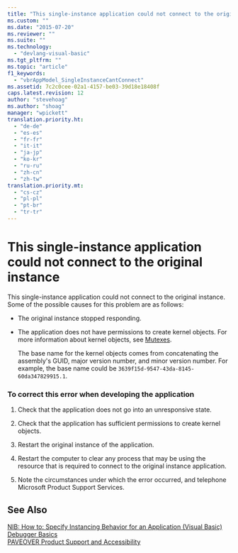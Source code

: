 ```yaml
---
title: "This single-instance application could not connect to the original instance | Microsoft Docs"
ms.custom: ""
ms.date: "2015-07-20"
ms.reviewer: ""
ms.suite: ""
ms.technology: 
  - "devlang-visual-basic"
ms.tgt_pltfrm: ""
ms.topic: "article"
f1_keywords: 
  - "vbrAppModel_SingleInstanceCantConnect"
ms.assetid: 7c2c0cee-02a1-4157-be03-39d18e18408f
caps.latest.revision: 12
author: "stevehoag"
ms.author: "shoag"
manager: "wpickett"
translation.priority.ht: 
  - "de-de"
  - "es-es"
  - "fr-fr"
  - "it-it"
  - "ja-jp"
  - "ko-kr"
  - "ru-ru"
  - "zh-cn"
  - "zh-tw"
translation.priority.mt: 
  - "cs-cz"
  - "pl-pl"
  - "pt-br"
  - "tr-tr"
---
```

# This single-instance application could not connect to the original instance
This single-instance application could not connect to the original instance. Some of the possible causes for this problem are as follows:  
  
-   The original instance stopped responding.  
  
-   The application does not have permissions to create kernel objects. For more information about kernel objects, see [Mutexes](../Topic/Mutexes.md).  
  
     The base name for the kernel objects comes from concatenating the assembly's GUID, major version number, and minor version number. For example, the base name could be `3639f15d-9547-43da-8145-60da347829915.1`.  
  
### To correct this error when developing the application  
  
1.  Check that the application does not go into an unresponsive state.  
  
2.  Check that the application has sufficient permissions to create kernel objects.  
  
3.  Restart the original instance of the application.  
  
4.  Restart the computer to clear any process that may be using the resource that is required to connect to the original instance application.  
  
5.  Note the circumstances under which the error occurred, and telephone Microsoft Product Support Services.  
  
## See Also  
 [NIB: How to: Specify Instancing Behavior for an Application (Visual Basic)](http://msdn.microsoft.com/en-us/48539ad8-d960-4210-beab-ee65f6c6dc6e)   
 [Debugger Basics](../debugger/debugger-basics.md)   
 [PAVEOVER Product Support and Accessibility](http://msdn.microsoft.com/en-us/14e1d293-7b6d-40a6-bf3e-a92f8ee6c88c)